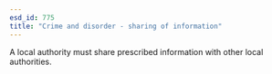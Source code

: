 ```yaml
---
esd_id: 775
title: "Crime and disorder - sharing of information"
---
```


A local authority must share prescribed information with other local authorities.


